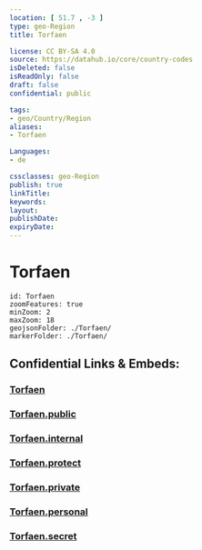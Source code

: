 ```yaml
---
location: [ 51.7 , -3 ] 
type: geo-Region
title: Torfaen

license: CC BY-SA 4.0
source: https://datahub.io/core/country-codes
isDeleted: false
isReadOnly: false
draft: false
confidential: public

tags:
- geo/Country/Region
aliases:
- Torfaen

Languages:
- de

cssclasses: geo-Region
publish: true
linkTitle: 
keywords: 
layout: 
publishDate: 
expiryDate: 
---
```


# Torfaen

```leaflet
id: Torfaen
zoomFeatures: true 
minZoom: 2 
maxZoom: 18
geojsonFolder: ./Torfaen/
markerFolder: ./Torfaen/
```


## Confidential Links & Embeds: 

### [Torfaen](/_Standards/Earth/Continent/Europe/Europe~North/UK/Wales/counties~Wales/Torfaen.md) 

### [Torfaen.public](/_public/Earth/Continent/Europe/Europe~North/UK/Wales/counties~Wales/Torfaen.public.md) 

### [Torfaen.internal](/_internal/Earth/Continent/Europe/Europe~North/UK/Wales/counties~Wales/Torfaen.internal.md) 

### [Torfaen.protect](/_protect/Earth/Continent/Europe/Europe~North/UK/Wales/counties~Wales/Torfaen.protect.md) 

### [Torfaen.private](/_private/Earth/Continent/Europe/Europe~North/UK/Wales/counties~Wales/Torfaen.private.md) 

### [Torfaen.personal](/_personal/Earth/Continent/Europe/Europe~North/UK/Wales/counties~Wales/Torfaen.personal.md) 

### [Torfaen.secret](/_secret/Earth/Continent/Europe/Europe~North/UK/Wales/counties~Wales/Torfaen.secret.md)

